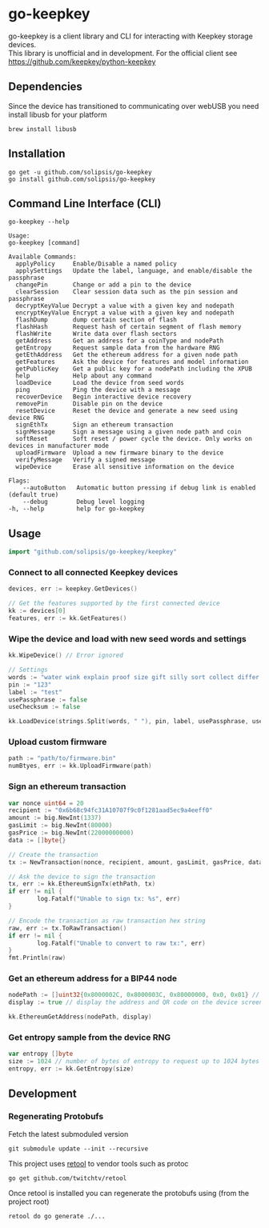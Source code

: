 # go-keepkey #

go-keepkey is a client library and CLI for interacting with Keepkey storage devices.  
This library is unofficial and in development. For the official client see https://github.com/keepkey/python-keepkey

## Dependencies ##
Since the device has transitioned to communicating over webUSB you need install libusb for your platform
	
	brew install libusb

## Installation ##


	go get -u github.com/solipsis/go-keepkey
	go install github.com/solipsis/go-keepkey
  
## Command Line Interface (CLI) ##
  ```
go-keepkey --help

Usage:
  go-keepkey [command]

Available Commands:
    applyPolicy     Enable/Disable a named policy
    applySettings   Update the label, language, and enable/disable the passphrase
    changePin       Change or add a pin to the device
    clearSession    Clear session data such as the pin session and passphrase
    decryptKeyValue Decrypt a value with a given key and nodepath
    encryptKeyValue Encrypt a value with a given key and nodepath
    flashDump       dump certain section of flash
    flashHash       Request hash of certain segment of flash memory
    flashWrite      Write data over flash sectors
    getAddress      Get an address for a coinType and nodePath
    getEntropy      Request sample data from the hardware RNG
    getEthAddress   Get the ethereum address for a given node path
    getFeatures     Ask the device for features and model information
    getPublicKey    Get a public key for a nodePath including the XPUB
    help            Help about any command
    loadDevice      Load the device from seed words
    ping            Ping the device with a message
    recoverDevice   Begin interactive device recovery
    removePin       Disable pin on the device
    resetDevice     Reset the device and generate a new seed using device RNG
    signEthTx       Sign an ethereum transaction
    signMessage     Sign a message using a given node path and coin
    softReset       Soft reset / power cycle the device. Only works on devices in manufacturer mode
    uploadFirmware  Upload a new firmware binary to the device
    verifyMessage   Verify a signed message
    wipeDevice      Erase all sensitive information on the device

Flags:
      --autoButton   Automatic button pressing if debug link is enabled (default true)
      --debug        Debug level logging
  -h, --help         help for go-keepkey
``` 

## Usage ##

```go
import "github.com/solipsis/go-keepkey/keepkey"
```

### Connect to all connected Keepkey devices ###

```go
devices, err := keepkey.GetDevices()

// Get the features supported by the first connected device
kk := devices[0]
features, err := kk.GetFeatures()
```

### Wipe the device and load with new seed words and settings ###

```go
kk.WipeDevice() // Error ignored

// Settings
words := "water wink explain proof size gift silly sort collect differ anger yard"
pin := "123"
label := "test"
usePassphrase := false
useChecksum := false 

kk.LoadDevice(strings.Split(words, " "), pin, label, usePassphrase, useChecksum)
```
### Upload custom firmware ###
```go
path := "path/to/firmware.bin"
numBtyes, err := kk.UploadFirmware(path)
```

### Sign an ethereum transaction ###
```go
var nonce uint64 = 20
recipient := "0x6b68c94fc31A10707f9c0f1281aad5ec9a4eeff0" 
amount := big.NewInt(1337)   
gasLimit := big.NewInt(80000)
gasPrice := big.NewInt(22000000000)
data := []byte{}

// Create the transaction
tx := NewTransaction(nonce, recipient, amount, gasLimit, gasPrice, data)                                                     

// Ask the device to sign the transaction
tx, err := kk.EthereumSignTx(ethPath, tx)                                                                                                                                                                                           
if err != nil {                                                                                                                                                                                                                     
        log.Fatalf("Unable to sign tx: %s", err)                                                                                                                                                                                      
}   

// Encode the transaction as raw transaction hex string															     
raw, err := tx.ToRawTransaction()                                                                                                                                                                                                   
if err != nil {                                                                                                                                                                                                                     
        log.Fatalf("Unable to convert to raw tx:", err)                                                                                                                                                                                
}      
fmt.Println(raw)
```

### Get an ethereum address for a BIP44 node ###
```go
nodePath := []uint32{0x8000002C, 0x8000003C, 0x80000000, 0x0, 0x01} // m/44'/60'/0'/0/1
display := true // display the address and QR code on the device screen

kk.EthereumGetAddress(nodePath, display)
```

### Get entropy sample from the device RNG ###
```go
var entropy []byte
size := 1024 // number of bytes of entropy to request up to 1024 bytes
entropy, err := kk.GetEntropy(size)
```

## Development ##

### Regenerating Protobufs ###

Fetch the latest submoduled version

	git submodule update --init --recursive

This project uses [retool](https://github.com/twitchtv/retool) to vendor tools such as protoc

	go get github.com/twitchtv/retool
	
Once retool is installed you can regenerate the protobufs using (from the project root)

	retool do go generate ./...
